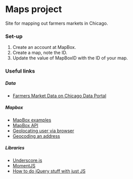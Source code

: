 Maps project
============

Site for mapping out farmers markets in Chicago.

### Set-up

1. Create an account at MapBox.
2. Create a map, note the ID.
3. Update the value of MapBoxID with the ID of your map.

### Useful links

##### Data

*  [Farmers Market Data on Chicago Data Portal](https://data.cityofchicago.org/Environment-Sustainable-Development/Farmers-Markets-2013/i8y3-ytj4)

##### Mapbox

*  [MapBox examples](https://www.mapbox.com/mapbox.js/example/v1.0.0/)
*  [MapBox API](https://www.mapbox.com/mapbox.js/api/v1.6.1/)
*  [Geolocating user via browser](https://www.mapbox.com/mapbox.js/example/v1.0.0/geolocation/)
*  [Geocoding an address](https://www.mapbox.com/mapbox.js/api/v1.6.1/l-mapbox-geocoder/)

##### Libraries

*  [Underscore.js](http://underscorejs.org)
*  [MomentJS](http://momentjs.com/)
*  [How to do jQuery stuff with just JS](http://youmightnotneedjquery.com/)
